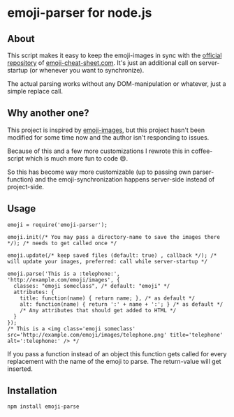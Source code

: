 # emoji-parser for node.js

## About

This script makes it easy to keep the emoji-images in sync with the [official repository](https://github.com/arvida/emoji-cheat-sheet.com) of [emoji-cheat-sheet.com](http://www.emoji-cheat-sheet.com/).
It's just an additional call on server-startup (or whenever you want to synchronize).

The actual parsing works without any DOM-manipulation or whatever, just a simple replace call.

## Why another one?

This project is inspired by [emoji-images](https://github.com/HenrikJoreteg/emoji-images), but this project hasn't been modified for some time now and the author isn't responding to issues.

Because of this and a few more customizations I rewrote this in coffee-script which is much more fun to code :smile:.

So this has become way more customizable (up to passing own parser-function) and the emoji-synchronization happens server-side instead of project-side.

## Usage

    emoji = require('emoji-parser');
    
    emoji.init(/* You may pass a directory-name to save the images there */); /* needs to get called once */
    
    emoji.update(/* keep saved files (default: true) , callback */); /* will update your images, preferred: call while server-startup */
    
    emoji.parse('This is a :telephone:', 'http://example.com/emoji/images', {
      classes: "emoji someclass", /* default: "emoji" */
      attributes: {
        title: function(name) { return name; }, /* as default */
        alt: function(name) { return ':' + name + ':'; } /* as default */
        /* Any attributes that should get added to HTML */
      }
    });
    /* This is a <img class='emoji someclass' src='http://example.com/emoji/images/telephone.png' title='telephone' alt=':telephone:' /> */

If you pass a function instead of an object this function gets called for every replacement with the name of the emoji
to parse. The return-value will get inserted.

## Installation

`npm install emoji-parse`

